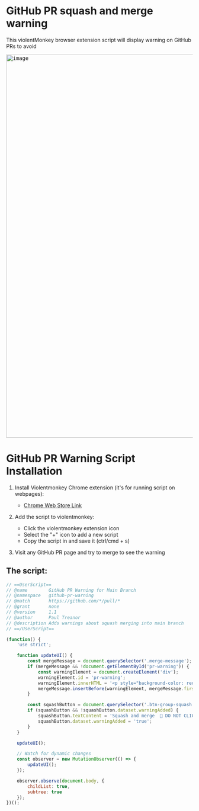 # GitHub PR squash and merge warning

This violentMonkey browser extension script will display warning on GitHub PRs to avoid 

<kbd>
<img width="1035" alt="image" src="https://github.com/user-attachments/assets/b2ce7644-fa2c-41cd-b17a-b75a1eb14180">
</kbd>

# GitHub PR Warning Script Installation

1. Install Violentmonkey Chrome extension (it's for running script on webpages):
   - [Chrome Web Store Link](https://chrome.google.com/webstore/detail/violentmonkey/jinjaccalgkegednnccohejagnlnfdag)

2. Add the script to violentmonkey:
   - Click the violentmonkey extension icon
   - Select the "+" icon to add a new script  
   - Copy the script in and save it (ctrl/cmd + s)

4. Visit any GitHub PR page and try to merge to see the warning

## The script: 
```js
// ==UserScript==
// @name        GitHub PR Warning for Main Branch
// @namespace   github-pr-warning
// @match       https://github.com/*/pull/*
// @grant       none
// @version     1.1
// @author      Paul Treanor
// @description Adds warnings about squash merging into main branch
// ==/UserScript==

(function() {
	'use strict';

	function updateUI() {
		const mergeMessage = document.querySelector('.merge-message');
		if (mergeMessage && !document.getElementById('pr-warning')) {
			const warningElement = document.createElement('div');
			warningElement.id = 'pr-warning';
			warningElement.innerHTML = '<p style="background-color: red; color: white; font-size: 30px; padding: 10px; text-align: center; margin-bottom: 10px;"> 🤔🤔 DO NOT SQUASH AND MERGE INTO MAIN 🤔🤔</p>';
			mergeMessage.insertBefore(warningElement, mergeMessage.firstChild);
		}

		const squashButton = document.querySelector('.btn-group-squash');
		if (squashButton && !squashButton.dataset.warningAdded) {
			squashButton.textContent = 'Squash and merge  🚨 DO NOT CLICK IF MERGING INTO MAIN 🚨';
			squashButton.dataset.warningAdded = 'true';
		}
	}

	updateUI();

	// Watch for dynamic changes
	const observer = new MutationObserver(() => {
		updateUI();
	});

	observer.observe(document.body, {
		childList: true,
		subtree: true
	});
})();

```
